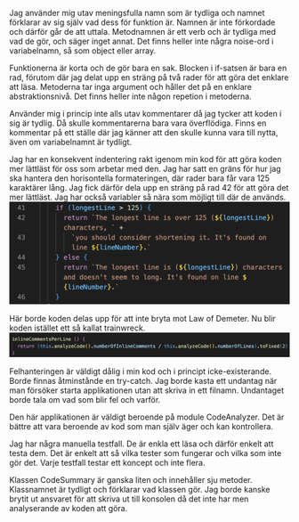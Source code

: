 Jag använder mig utav meningsfulla namn som är tydliga och namnet förklarar av sig själv vad dess för funktion är. Namnen är inte förkordade och därför går de att uttala. Metodnamnen är ett verb och är tydliga med vad de gör, och säger inget annat. Det finns heller inte några noise-ord i variabelnamn, så som object eller array.

Funktionerna är korta och de gör bara en sak. Blocken i if-satsen är bara en rad, förutom där jag delat upp en sträng på två rader för att göra det enklare att läsa. Metoderna tar inga argument och håller det på en enklare abstraktionsnivå. Det finns heller inte någon repetion i metoderna.

Använder mig i princip inte alls utav kommentarer då jag tycker att koden i sig är tydlig. Då skulle kommentarerna bara vara överflödiga. Finns en kommentar på ett ställe där jag känner att den skulle kunna vara till nytta, även om variabelnamnt är tydligt.

Jag har en konsekvent indentering rakt igenom min kod för att göra koden mer lättläst för oss som arbetar med den. Jag har satt en gräns för hur jag ska hantera den horisontella formateringen, där rader bara får vara 125 karaktärer lång. Jag fick därför dela upp en sträng på rad 42 för att göra det mer lättläst. Jag har också variabler så nära som möjligt till där de används.
![Rad uppdelad på rad 42, 43](/img/formatting.png)

Här borde koden delas upp för att inte bryta mot Law of Demeter. Nu blir koden istället ett så kallat trainwreck.
![Hade kunnat dela upp koden](/img/trainwreck.png)

Felhanteringen är väldigt dålig i min kod och i principt icke-existerande. Borde finnas åtminstånde en try-catch. Jag borde kasta ett undantag när man försöker starta applikationen utan att skriva in ett filnamn. Undantaget borde tala om vad som blir fel och varför. 

Den här applikationen är väldigt beroende på module CodeAnalyzer. Det är bättre att vara beroende av kod som man själv äger och kan kontrollera.

Jag har några manuella testfall. De är enkla ett läsa och därför enkelt att testa dem. Det är enkelt att så vilka tester som fungerar och vilka som inte gör det. Varje testfall testar ett koncept och inte flera.

Klassen CodeSummary är ganska liten och innehåller sju metoder. Klassnamnet är tydligt och förklarar vad klassen gör. Jag borde kanske brytit ut ansvaret för att skriva ut till konsolen då det inte har men analyserande av koden att göra.
